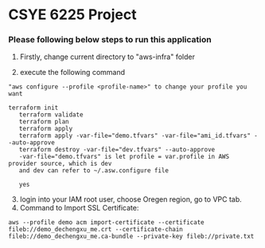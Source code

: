 
   # CSYE 6225 Project

   ### Please following below steps to run this application

   1. Firstly, change current directory to "aws-infra" folder


   2. execute the following command    
   ```"aws configure list-profiles" to check all profile names
   "aws configure --profile <profile-name>" to change your profile you want
         
   terraform init
      terraform validate
      terraform plan
      terraform apply 
      terraform apply -var-file="demo.tfvars" -var-file="ami_id.tfvars" --auto-approve
      terraform destroy -var-file="dev.tfvars" --auto-approve
      -var-file="demo.tfvars" is let profile = var.profile in AWS provider source, which is dev
      and dev can refer to ~/.asw.configure file 

      yes
   ```

   3. login into your IAM root user, choose Oregen region, go to VPC tab.
   4. Command to Import SSL Certificate:
   ```
   aws --profile demo acm import-certificate --certificate fileb://demo_dechengxu_me.crt --certificate-chain fileb://demo_dechengxu_me.ca-bundle --private-key fileb://private.txt
   ```


